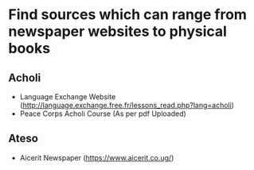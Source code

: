 # Find sources which can range from newspaper websites to physical books
## Acholi
* Language Exchange Website (http://language.exchange.free.fr/lessons_read.php?lang=acholi)
* Peace Corps Acholi Course (As per pdf Uploaded)

## Ateso
* Aicerit Newspaper (https://www.aicerit.co.ug/)
